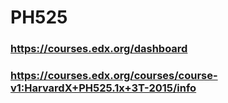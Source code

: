 # PH525

### https://courses.edx.org/dashboard

### https://courses.edx.org/courses/course-v1:HarvardX+PH525.1x+3T-2015/info